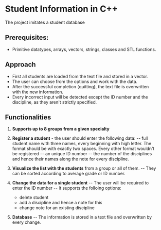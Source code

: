 # Student Information in C++
The project imitates a student database

## Prerequisites:
  - Primitive datatypes, arrays, vectors, strings, classes and STL functions.

## Approach
  - First all students are loaded from the text file and stored in a vector.
  - The user can choose from the options and work with the data.
  - After the successful completion (quitting), the text file is overwritten with the new information.
  - Every incorrect input will be detected except the ID number and the discipline, as they aren't strictly specified.

## Functionalities
1. **Supports up to 8 groups from a given specialty**

2. **Register a student** - the user should enter the following data: 
  -- full student name with three names, every beginning with high letter. The format should be with exactly two spaces. Every other format wouldn't be registered
  -- an unique ID number
  -- the number of the disciplines and hence their names along the note for every discipline.

3. **Visualize the list with the students** from a group or all of them.
  -- They can be sorted according to average grade or ID number.

4. **Change the data for a single student**
  -- The user will be required to enter the ID number
  -- It supports the folloing options:
    - delete student
    - add a discipline and hence a note for this
    - change note for an existing discipline

5. **Database**
  -- The information is stored in a text file and overwritten by every change.
